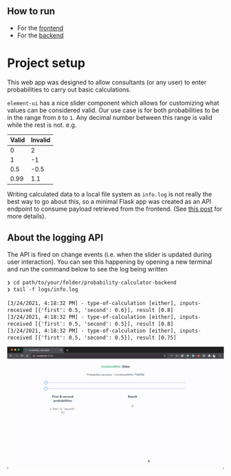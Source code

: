 ## How to run

- For the [frontend](./frontend/README.md)
- For the [backend](./backend/README.md)

# Project setup

This web app was designed to allow consultants (or any user) to enter probabilities to carry out basic calculations.

`element-ui` has a nice slider component which allows for customizing what values can be considered valid. Our use case is for both probabilities to be in the range from `0` to `1`. Any decimal number between this range is valid while the rest is not. e.g.

| Valid | Invalid |
| ----- | ------- |
| 0     | 2       |
| 1     | -1      |
| 0.5   | -0.5    |
| 0.99  | 1.1     |

Writing calculated data to a local file system as `info.log` is not really the best way to go about this, so a minimal Flask app was created as an API endpoint to consume payload retrieved from the frontend. (See [this post](https://stackoverflow.com/a/46467999/4477547) for more details).

## About the logging API

The API is fired on change events (i.e. when the slider is updated during user interaction). You can see this happening by opening a new terminal and run the command below to see the log being written

```
❯ cd path/to/your/folder/probability-calculator-backend
❯ tail -f logs/info.log

[3/24/2021, 4:18:32 PM] - type-of-calculation [either], inputs-received [{'first': 0.5, 'second': 0.6}], result [0.8]
[3/24/2021, 4:18:32 PM] - type-of-calculation [either], inputs-received [{'first': 0.5, 'second': 0.5}], result [0.8]
[3/24/2021, 4:18:32 PM] - type-of-calculation [either], inputs-received [{'first': 0.5, 'second': 0.5}], result [0.75]
```

<p align="center">
  <img src="./logging-sample.gif">
</p>
